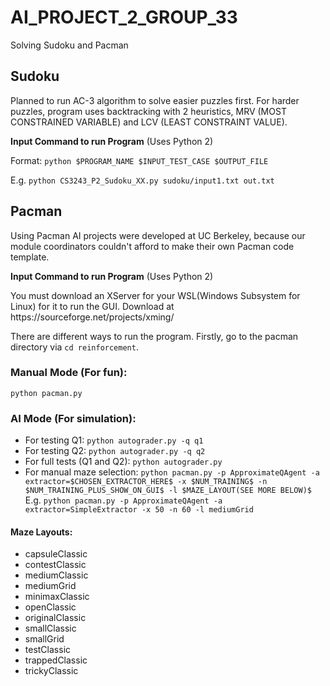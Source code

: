 # AI_PROJECT_2_GROUP_33
Solving Sudoku and Pacman

## Sudoku
Planned to run AC-3 algorithm to solve easier puzzles first. For harder puzzles, program uses backtracking with 2 heuristics, MRV (MOST CONSTRAINED VARIABLE) and LCV (LEAST CONSTRAINT VALUE).

**Input Command to run Program** (Uses Python 2)

Format: `python $PROGRAM_NAME $INPUT_TEST_CASE $OUTPUT_FILE`

E.g. `python CS3243_P2_Sudoku_XX.py sudoku/input1.txt out.txt`

## Pacman
Using Pacman AI projects were developed at UC Berkeley, because our module coordinators couldn't afford to make their own Pacman code template.

**Input Command to run Program** (Uses Python 2)

<aside class="notice">
You must download an XServer for your WSL(Windows Subsystem for Linux) for it to run the GUI. Download at https://sourceforge.net/projects/xming/
</aside>

There are different ways to run the program.
Firstly, go to the pacman directory via `cd reinforcement`.

### Manual Mode (For fun):
`python pacman.py`

### AI Mode (For simulation):
* For testing Q1: `python autograder.py -q q1`
* For testing Q2: `python autograder.py -q q2`
* For full tests (Q1 and Q2): `python autograder.py`
* For manual maze selection: `python pacman.py -p ApproximateQAgent -a extractor=$CHOSEN_EXTRACTOR_HERE$ -x $NUM_TRAINING$ -n $NUM_TRAINING_PLUS_SHOW_ON_GUI$ -l $MAZE_LAYOUT(SEE MORE BELOW)$`
E.g. `python pacman.py -p ApproximateQAgent -a extractor=SimpleExtractor -x 50 -n 60 -l mediumGrid`

#### Maze Layouts:
* capsuleClassic
* contestClassic
* mediumClassic
* mediumGrid
* minimaxClassic
* openClassic
* originalClassic
* smallClassic
* smallGrid
* testClassic
* trappedClassic
* trickyClassic

